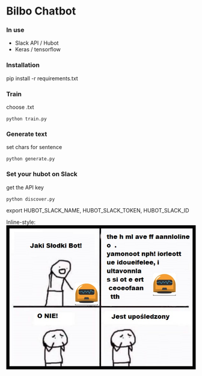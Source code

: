 # Bilbo Chatbot

### In use
- Slack API / Hubot
- Keras / tensorflow

### Installation
pip install -r requirements.txt

### Train
choose .txt
```
python train.py
```
### Generate text
set chars for sentence
```
python generate.py
```

### Set your hubot on Slack
get the API key
```
python discover.py
```
export HUBOT_SLACK_NAME, HUBOT_SLACK_TOKEN, HUBOT_SLACK_ID

Inline-style: 
![alt text](https://github.com/Ryszyy/bot-bilbo/blob/master/s%C5%82odki%20bot.jpg "Bilbo-Bot")

